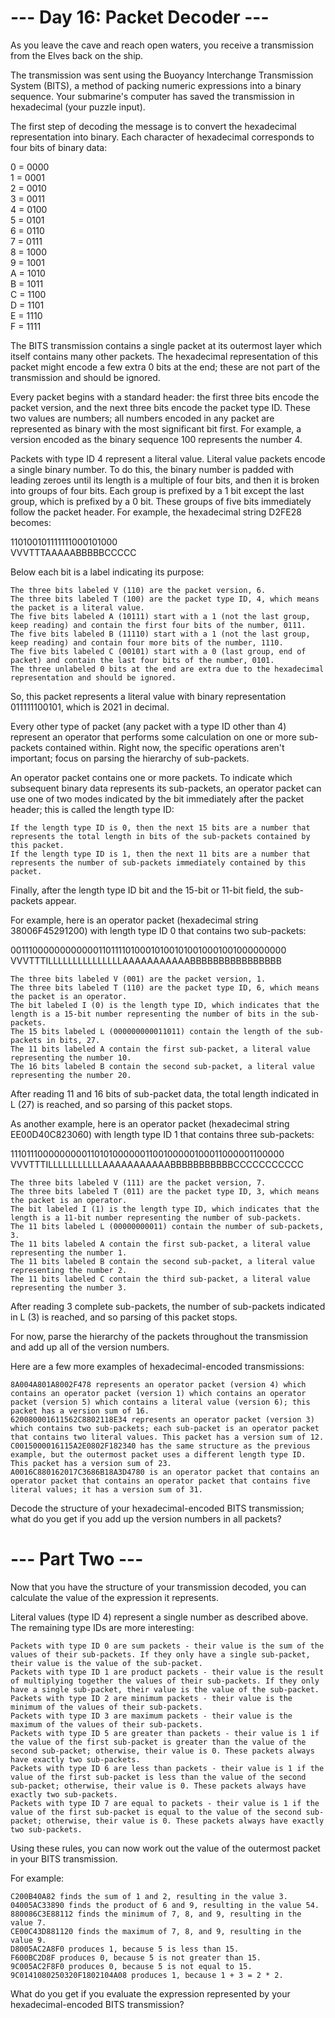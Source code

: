 # --- Day 16: Packet Decoder ---

As you leave the cave and reach open waters, you receive a transmission from the Elves back on the ship.

The transmission was sent using the Buoyancy Interchange Transmission System (BITS), a method of packing numeric expressions into a binary sequence. Your submarine's computer has saved the transmission in hexadecimal (your puzzle input).

The first step of decoding the message is to convert the hexadecimal representation into binary. Each character of hexadecimal corresponds to four bits of binary data:

0 = 0000  
1 = 0001  
2 = 0010  
3 = 0011  
4 = 0100  
5 = 0101  
6 = 0110  
7 = 0111  
8 = 1000  
9 = 1001  
A = 1010  
B = 1011  
C = 1100  
D = 1101  
E = 1110  
F = 1111  

The BITS transmission contains a single packet at its outermost layer which itself contains many other packets. The hexadecimal representation of this packet might encode a few extra 0 bits at the end; these are not part of the transmission and should be ignored.

Every packet begins with a standard header: the first three bits encode the packet version, and the next three bits encode the packet type ID. These two values are numbers; all numbers encoded in any packet are represented as binary with the most significant bit first. For example, a version encoded as the binary sequence 100 represents the number 4.

Packets with type ID 4 represent a literal value. Literal value packets encode a single binary number. To do this, the binary number is padded with leading zeroes until its length is a multiple of four bits, and then it is broken into groups of four bits. Each group is prefixed by a 1 bit except the last group, which is prefixed by a 0 bit. These groups of five bits immediately follow the packet header. For example, the hexadecimal string D2FE28 becomes:

110100101111111000101000  
VVVTTTAAAAABBBBBCCCCC  

Below each bit is a label indicating its purpose:

    The three bits labeled V (110) are the packet version, 6.  
    The three bits labeled T (100) are the packet type ID, 4, which means the packet is a literal value.  
    The five bits labeled A (10111) start with a 1 (not the last group, keep reading) and contain the first four bits of the number, 0111.  
    The five bits labeled B (11110) start with a 1 (not the last group, keep reading) and contain four more bits of the number, 1110.  
    The five bits labeled C (00101) start with a 0 (last group, end of packet) and contain the last four bits of the number, 0101.  
    The three unlabeled 0 bits at the end are extra due to the hexadecimal representation and should be ignored.  

So, this packet represents a literal value with binary representation 011111100101, which is 2021 in decimal.

Every other type of packet (any packet with a type ID other than 4) represent an operator that performs some calculation on one or more sub-packets contained within. Right now, the specific operations aren't important; focus on parsing the hierarchy of sub-packets.

An operator packet contains one or more packets. To indicate which subsequent binary data represents its sub-packets, an operator packet can use one of two modes indicated by the bit immediately after the packet header; this is called the length type ID:

    If the length type ID is 0, then the next 15 bits are a number that represents the total length in bits of the sub-packets contained by this packet.  
    If the length type ID is 1, then the next 11 bits are a number that represents the number of sub-packets immediately contained by this packet.  

Finally, after the length type ID bit and the 15-bit or 11-bit field, the sub-packets appear.

For example, here is an operator packet (hexadecimal string 38006F45291200) with length type ID 0 that contains two sub-packets:

00111000000000000110111101000101001010010001001000000000  
VVVTTTILLLLLLLLLLLLLLLAAAAAAAAAAABBBBBBBBBBBBBBBB  

    The three bits labeled V (001) are the packet version, 1.  
    The three bits labeled T (110) are the packet type ID, 6, which means the packet is an operator.  
    The bit labeled I (0) is the length type ID, which indicates that the length is a 15-bit number representing the number of bits in the sub-packets.  
    The 15 bits labeled L (000000000011011) contain the length of the sub-packets in bits, 27.  
    The 11 bits labeled A contain the first sub-packet, a literal value representing the number 10.  
    The 16 bits labeled B contain the second sub-packet, a literal value representing the number 20.  

After reading 11 and 16 bits of sub-packet data, the total length indicated in L (27) is reached, and so parsing of this packet stops.

As another example, here is an operator packet (hexadecimal string EE00D40C823060) with length type ID 1 that contains three sub-packets:

11101110000000001101010000001100100000100011000001100000  
VVVTTTILLLLLLLLLLLAAAAAAAAAAABBBBBBBBBBBCCCCCCCCCCC  

    The three bits labeled V (111) are the packet version, 7.  
    The three bits labeled T (011) are the packet type ID, 3, which means the packet is an operator.  
    The bit labeled I (1) is the length type ID, which indicates that the length is a 11-bit number representing the number of sub-packets.  
    The 11 bits labeled L (00000000011) contain the number of sub-packets, 3.  
    The 11 bits labeled A contain the first sub-packet, a literal value representing the number 1.  
    The 11 bits labeled B contain the second sub-packet, a literal value representing the number 2.  
    The 11 bits labeled C contain the third sub-packet, a literal value representing the number 3.  

After reading 3 complete sub-packets, the number of sub-packets indicated in L (3) is reached, and so parsing of this packet stops.

For now, parse the hierarchy of the packets throughout the transmission and add up all of the version numbers.

Here are a few more examples of hexadecimal-encoded transmissions:

    8A004A801A8002F478 represents an operator packet (version 4) which contains an operator packet (version 1) which contains an operator packet (version 5) which contains a literal value (version 6); this packet has a version sum of 16.  
    620080001611562C8802118E34 represents an operator packet (version 3) which contains two sub-packets; each sub-packet is an operator packet that contains two literal values. This packet has a version sum of 12.  
    C0015000016115A2E0802F182340 has the same structure as the previous example, but the outermost packet uses a different length type ID. This packet has a version sum of 23.  
    A0016C880162017C3686B18A3D4780 is an operator packet that contains an operator packet that contains an operator packet that contains five literal values; it has a version sum of 31.  

Decode the structure of your hexadecimal-encoded BITS transmission; what do you get if you add up the version numbers in all packets?

# --- Part Two ---

Now that you have the structure of your transmission decoded, you can calculate the value of the expression it represents.

Literal values (type ID 4) represent a single number as described above. The remaining type IDs are more interesting:

    Packets with type ID 0 are sum packets - their value is the sum of the values of their sub-packets. If they only have a single sub-packet, their value is the value of the sub-packet.  
    Packets with type ID 1 are product packets - their value is the result of multiplying together the values of their sub-packets. If they only have a single sub-packet, their value is the value of the sub-packet.  
    Packets with type ID 2 are minimum packets - their value is the minimum of the values of their sub-packets.  
    Packets with type ID 3 are maximum packets - their value is the maximum of the values of their sub-packets.  
    Packets with type ID 5 are greater than packets - their value is 1 if the value of the first sub-packet is greater than the value of the second sub-packet; otherwise, their value is 0. These packets always have exactly two sub-packets.  
    Packets with type ID 6 are less than packets - their value is 1 if the value of the first sub-packet is less than the value of the second sub-packet; otherwise, their value is 0. These packets always have exactly two sub-packets.  
    Packets with type ID 7 are equal to packets - their value is 1 if the value of the first sub-packet is equal to the value of the second sub-packet; otherwise, their value is 0. These packets always have exactly two sub-packets.  

Using these rules, you can now work out the value of the outermost packet in your BITS transmission.

For example:

    C200B40A82 finds the sum of 1 and 2, resulting in the value 3.  
    04005AC33890 finds the product of 6 and 9, resulting in the value 54.  
    880086C3E88112 finds the minimum of 7, 8, and 9, resulting in the value 7.  
    CE00C43D881120 finds the maximum of 7, 8, and 9, resulting in the value 9.  
    D8005AC2A8F0 produces 1, because 5 is less than 15.  
    F600BC2D8F produces 0, because 5 is not greater than 15.  
    9C005AC2F8F0 produces 0, because 5 is not equal to 15.  
    9C0141080250320F1802104A08 produces 1, because 1 + 3 = 2 * 2.  

What do you get if you evaluate the expression represented by your hexadecimal-encoded BITS transmission?
